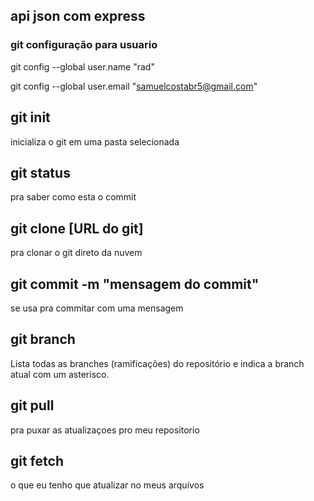 ## api json com express

### git configuração para usuario 

git config --global user.name "rad"

git config --global user.email "samuelcostabr5@gmail.com"

## git init 
inicializa o git em uma pasta selecionada 

## git status 

pra saber como esta o commit 

## git clone [URL do git]       

pra clonar o git direto da nuvem 

## git commit -m "mensagem do commit"

se usa pra commitar com uma mensagem 

## git branch
Lista todas as branches (ramificações) do repositório e indica a branch atual com um asterisco.

## git pull 

pra puxar as atualizaçoes pro meu  repositorio

## git fetch  

o que eu tenho que atualizar no meus arquivos 